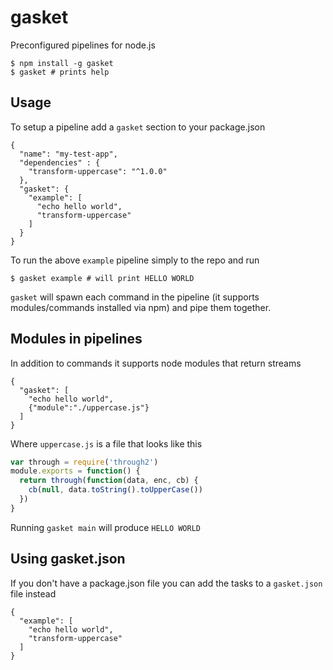 # gasket

Preconfigured pipelines for node.js

```
$ npm install -g gasket
$ gasket # prints help
```

## Usage

To setup a pipeline add a `gasket` section to your package.json

```
{
  "name": "my-test-app",
  "dependencies" : {
    "transform-uppercase": "^1.0.0"
  },
  "gasket": {
    "example": [
      "echo hello world",
      "transform-uppercase"
    ]
  }
}
```

To run the above `example` pipeline simply to the repo and run

```
$ gasket example # will print HELLO WORLD
```

`gasket` will spawn each command in the pipeline (it supports modules/commands installed via npm)
and pipe them together.

## Modules in pipelines

In addition to commands it supports node modules that return streams

```
{
  "gasket": [
    "echo hello world",
    {"module":"./uppercase.js"}
  ]
}
```

Where `uppercase.js` is a file that looks like this

``` js
var through = require('through2')
module.exports = function() {
  return through(function(data, enc, cb) {
    cb(null, data.toString().toUpperCase())
  })
}
```

Running `gasket main` will produce `HELLO WORLD`

## Using gasket.json

If you don't have a package.json file you can add the tasks to a `gasket.json` file instead

```
{
  "example": [
    "echo hello world",
    "transform-uppercase"
  ]
}
```